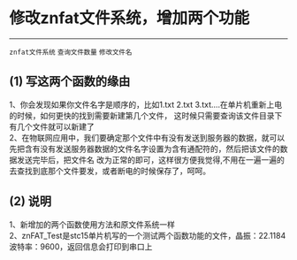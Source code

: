# 修改znfat文件系统，增加两个功能<br/>
---
`znfat文件系统` `查询文件数量` `修改文件名`<br/>
## (1) 写这两个函数的缘由
1、你会发现如果你文件名字是顺序的，比如1.txt 2.txt 3.txt....在单片机重新上电的时候，如何更快的找到需要新建第几个文件，
这时候只需要查询该文件目录下有几个文件就可以新建了<br/>
2、在物联网应用中，我们要确定那个文件中有没有发送到服务器的数据，就可以先把含有没有发送服务器数据的文件名字设置为含有通配符的，然后把该文件的数据发送完毕后，把文件名
改为正常的即可，这样很方便我觉得,不用在一遍一遍的去查找到底那个文件要发，或者断电的时候保存了，呵呵。<br/>
## (2) 说明
1、新增加的两个函数使用方法和原文件系统一样<br/>
2、znFAT_Test是stc15单片机写的一个测试两个函数功能的文件，晶振：22.1184 波特率：9600，返回信息会打印到串口上
